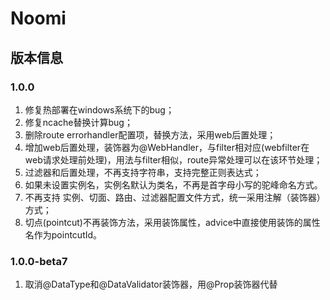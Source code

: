 
# Noomi

## 版本信息

### 1.0.0

1. 修复热部署在windows系统下的bug；
2. 修复ncache替换计算bug；
3. 删除route errorhandler配置项，替换方法，采用web后置处理；
4. 增加web后置处理，装饰器为@WebHandler，与filter相对应(webfilter在web请求处理前处理)，用法与filter相似，route异常处理可以在该环节处理；
5. 过滤器和后置处理，不再支持字符串，支持完整正则表达式；
6. 如果未设置实例名，实例名默认为类名，不再是首字母小写的驼峰命名方式。
7. 不再支持 实例、切面、路由、过滤器配置文件方式，统一采用注解（装饰器）方式；
8. 切点(pointcut)不再装饰方法，采用装饰属性，advice中直接使用装饰的属性名作为pointcutId。

### 1.0.0-beta7
1. 取消@DataType和@DataValidator装饰器，用@Prop装饰器代替
